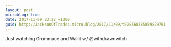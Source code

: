 ```yaml
---
layout: post
microblog: true
date: 2017-11-09 23:22 +1300
guid: http://JacksonOfTrades.micro.blog/2017/11/09/t928568385859829761.html
---
```

Just watching Grommace and Wallit w/ @withdrawnwitch
